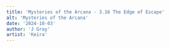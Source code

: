 ```yaml
---
title: 'Mysteries of the Arcana - 3.16 The Edge of Escape'
alt: 'Mysteries of the Arcana'
date: '2024-10-03'
author: 'J Gray'
artist: 'Keira'
---
```

